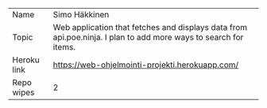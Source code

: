 |             |                                                                                                                                                                                                                                                                         |
| ----------- | ----------------------------------------------------------------------------------------------------------------------------------------------------------------------------------------------------------------------------------------------------------------------- |
| Name        | Simo Häkkinen                                                                                                                                                                                                                                                           |
| Topic       | Web application that fetches and displays data from api.poe.ninja. I plan to add more ways to search for items. 																																						|
| Heroku link | https://web-ohjelmointi-projekti.herokuapp.com/                                                                                                                                                                                                                         |
| Repo wipes  | 2                                                                                                                                                                                                                      													|
